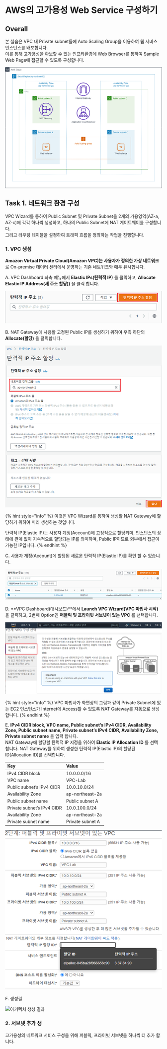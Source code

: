 # AWS의 고가용성 Web Service 구성하기

## Overall

본 실습은  VPC 내 Private subnet들에 Auto Scaling Group을 이용하여 웹 서비스 인스턴스를 배포합니다.  
이를 통해 고가용성을 확보할 수 있는 인프라환경에 Web Browser를 통하여 Sample Web Page에 접근할 수 있도록 구성합니다.

![Web Service &#xCD5C;&#xC885; &#xC544;&#xD0A4;&#xD14D;&#xCC98;](../../.gitbook/assets/image%20%28113%29.png)

## Task 1. 네트워크 환경 구성

VPC Wizard를 통하여 Public Subnet 및 Private Subnet을 2개의 가용영역\(AZ-a, AZ-c\)에 각각 하나씩 생성하고, 하나의 Public Subnet에 NAT 게이트웨이를 구성합니다.   
그리고 라우팅 테이블을 설정하여 트래픽 흐름을 정의하는 작업을 진행합니다.

### 1. VPC 생성

 **Amazon Virtual Private Cloud\(Amazon VPC\)는 사용자가 정의한 가상 네트워크**로 On-premise 데이터 센터에서 운영하는 기존 네트워크와 매우 유사합니다.

A.  VPC Dashboard 좌측 메뉴에서 **Elastic IPs\(탄력적 IP\)** 를 클릭하고,  **Allocate Elastic IP Address\(새 주소 할당\)\)** 을 클릭 합니다. 

![](../../.gitbook/assets/image%20%28108%29.png)

B. NAT Gateway에 사용할 고정된 Public IP를 생성하기 위하여 우측 하단의 **Allocate\(할당\)** 을 클릭합니다.

![](../../.gitbook/assets/image%20%28109%29.png)

{% hint style="info" %}
이것은 VPC Wizard를 통하여 생성할 NAT Gateway에 할당하기 위하여 미리 생성하는 것입니다.

탄력적 IP\(Elastic IP\)는 사용자 계정\(Account\)에 고정적으로 할당되며, 인스턴스의 상태에 관계 없이 지속적으로 할당되는 IP를 의미하며, Public IP이므로 외부에서 접근이 가능한 IP입니다.
{% endhint %}

C. 사용자 계정\(Account\)에 할당된 새로운 탄력적 IP\(Elastic IP\)를 확인 할 수 있습니다.

![&#xD0C4;&#xB825;&#xC801; IP &#xC0DD;&#xC131;&#xACB0;&#xACFC;](../../.gitbook/assets/image%20%28112%29.png)

D.  **VPC Dashboard\(대시보드\)**에서 **Launch VPC Wizard\(VPC 마법사 시작\)** 을 클릭하고,  2번째 Option인 **퍼블릭 및 프라이빗 서브넷이 있는 VPC** 를 선택합니다.

![](../../.gitbook/assets/image%20%28111%29.png)

{% hint style="info" %}
VPC 마법사가 화면상의 그림과 같이 Private Subnet에 있는 EC2 인스턴스가 Internet에 Access할 수 있도록 NAT Gateway를 자동으로 생성합니다.
{% endhint %}

E.  **IPv4 CIDR block, VPC name, Public subnet’s IPv4 CIDR, Availability Zone, Public subnet name, Private subnet’s IPv4 CIDR, Availability Zone, Private subnet name** 을 입력 합니다.  
NAT Gateway에 할당할 탄력적 IP 지정을 위하여 **Elastic IP Allocation ID** 를 선택합니다. NAT Gateway를 위하여 생성한 탄력적 IP\(Elastic IP\)의 할당된 ID\(Allocation ID\)를 선택합니다.

| Key | Value |
| :--- | :--- |
| IPv4 CIDR block | 10.0.0.0/16 |
| VPC name | VPC-Lab |
| Public subnet’s IPv4 CIDR | 10.0.10.0/24 |
| Availability Zone | ap-northeast-2a |
| Public subnet name | Public subnet A |
| Private subnet’s IPv4 CIDR | 10.0.100.0/24 |
| Availability Zone | ap-northeast-2a |
| Private subnet name | Private subnet A |

![](../../.gitbook/assets/image%20%28114%29.png)

F. 생성결

![&#xC544;&#xD0A4;&#xD14D;&#xCC98; &#xC0DD;&#xC131; &#xACB0;&#xACFC;](https://documents.lucid.app/documents/50fa5fc2-60ef-406f-aa97-443bd4d4258b/pages/xAeOPzHvTdJi?a=337&x=220&y=239&w=1320&h=902&store=1&accept=image%2F*&auth=LCA%202efa8d0853e1a310ec1049f5e0cfc8245005153c-ts%3D1624371116)

### 2. 서브넷 추가 생

고가용성의 네트워크 서비스 구성을 위해 퍼블릭, 프라이빗 서브넷을 하나씩 더 추가 합니다.

